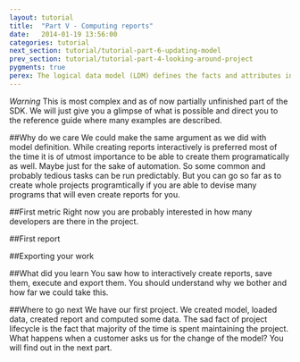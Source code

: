 ```yaml
---
layout: tutorial
title:  "Part V - Computing reports"
date:   2014-01-19 13:56:00
categories: tutorial
next_section: tutorial/tutorial-part-6-updating-model
prev_section: tutorial/tutorial-part-4-looking-around-project
pygments: true
perex: The logical data model (LDM) defines the facts and attributes in your project, as well as their relationships. Let’s have a look at how to create a project’s LDM using Ruby SDK. Then, we compare this method with other approaches.
---
```


*Warning*
This is most complex and as of now partially unfinished part of the SDK. We will just give you a glimpse of what is possible and direct you to the reference guide where many examples are described.

##Why do we care
We could make the same argument as we did with model definition. While creating reports interactively is preferred most of the time it is of utmost importance to be able to create them programatically as well. Maybe just for the sake of automation. So some common and probably tedious tasks can be run predictably. But you can go so far as to create whole projects programtically if you are able to devise many programs that will even create reports for you.

##First metric
Right now you are probably interested in how many developers are there in the project.

##First report

##Exporting your work

##What did you learn
You saw how to interactively create reports, save them, execute and export them. You should understand why we bother and how far we could take this.

##Where to go next
We have our first project. We created model, loaded data, created report and computed some data. The sad fact of project lifecycle is the fact that majority of the time is spent maintaining the project. What happens when a customer asks us for the change of the model? You will find out in the next part.